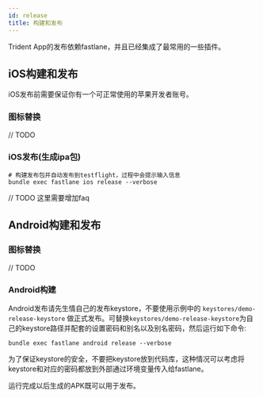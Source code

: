 ```yaml
---
id: release
title: 构建和发布
---
```


Trident App的发布依赖fastlane，并且已经集成了最常用的一些插件。
## iOS构建和发布
iOS发布前需要保证你有一个可正常使用的苹果开发者账号。

### 图标替换
// TODO

### iOS发布(生成ipa包)
``` shell
# 构建发布包并自动发布到testflight，过程中会提示输入信息
bundle exec fastlane ios release --verbose
```

// TODO 这里需要增加faq

## Android构建和发布
### 图标替换
// TODO

### Android构建
Android发布请先生情自己的发布keystore，不要使用示例中的 `keystores/demo-release-keystore` 做正式发布。可替换`keystores/demo-release-keystore`为自己的keystore路径并配套的设置密码和别名以及别名密码，然后运行如下命令: 
``` shell
bundle exec fastlane android release --verbose
```
为了保证keystore的安全，不要把keystore放到代码库，这种情况可以考虑将keystore和对应的密码都放到外部通过环境变量传入给fastlane。

运行完成以后生成的APK既可以用于发布。
